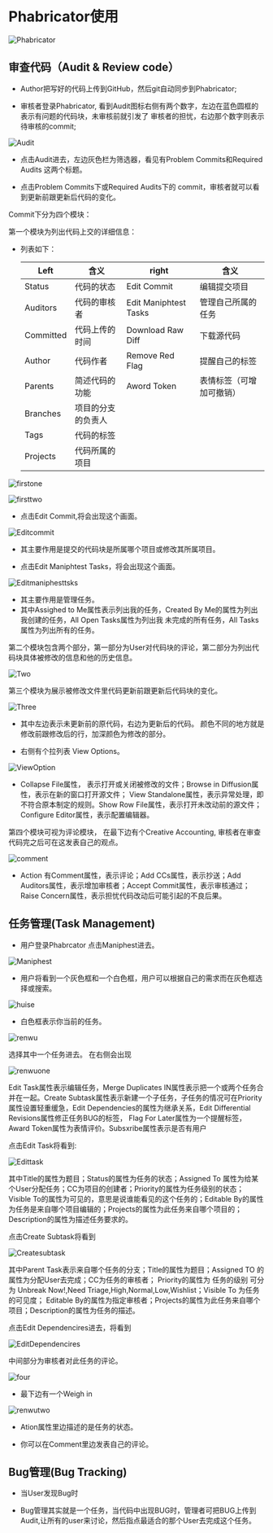 # Phabricator使用

![Phabricator](./assets/tool.png)

## 审查代码（Audit & Review code）

* Author把写好的代码上传到GitHub，然后git自动同步到Phabricator;

* 审核者登录Phabricator, 看到Audit图标右侧有两个数字，左边在蓝色圆框的表示有问题的代码块，未审核前就引发了
审核者的担忧，右边那个数字则表示待审核的commit;

![Audit](./assets/Audit.png)

* 点击Audit进去，左边灰色栏为筛选器，看见有Problem Commits和Required Audits 这两个标题。

* 点击Problem Commits下或Required Audits下的 commit，审核者就可以看到更新前跟更新后代码的变化。

Commit下分为四个模块：

第一个模块为列出代码上交的详细信息：

* 列表如下：

	| Left        |  含义                    | right                 |  含义                    |
	|-------------|--------------------------|-----------------------|--------------------------|
	| Status 	  |  代码的状态				  | Edit Commit           |  编辑提交项目            |
	| Auditors    |  代码的审核者            | Edit Maniphtest Tasks |  管理自己所属的任务      |  
	| Committed   |  代码上传的时间          | Download Raw Diff     |  下载源代码              |  
	| Author      |  代码作者                | Remove Red Flag       |  提醒自己的标签          |
	| Parents     |  简述代码的功能          | Aword Token           |  表情标签（可增加可撤销）| 
	| Branches	  |  项目的分支的负责人      |					        |  						        |
	| Tags        |  代码的标签              |                       |  						        |
	| Projects    |  代码所属的项目          |                       |                          |
	                  
![firstone](./assets/firstone.png)

![firsttwo](./assets/firsttwo.png)
   
   * 点击Edit Commit,将会出现这个画面。

![Editcommit](./assets/Editcommit.png) 

   * 其主要作用是提交的代码块是所属哪个项目或修改其所属项目。

   * 点击Edit Maniphtest Tasks，将会出现这个画面。

![Editmaniphesttsks](./assets/Editmaniphesttsks.png)

   * 其主要作用是管理任务。
   * 其中Assighed to Me属性表示列出我的任务，Created By Me的属性为列出我创建的任务，All Open Tasks属性为列出我
   未完成的所有任务，All Tasks属性为列出所有的任务。

第二个模块包含两个部分，第一部分为User对代码块的评论，第二部分为列出代码块具体被修改的信息和他的历史信息。

![Two](./assets/two.png)

第三个模块为展示被修改文件里代码更新前跟更新后代码块的变化。

![Three](./assets/three.png)

   * 其中左边表示未更新前的原代码，右边为更新后的代码。
   颜色不同的地方就是修改前跟修改后的行，加深颜色为修改的部分。
  
   * 右侧有个拉列表 View Options。

![ViewOption](./assets/ViewOption.png)

   * Collapse File属性， 表示打开或关闭被修改的文件；Browse in Diffusion属性，表示在新的窗口打开源文件；
   View Standalone属性，表示异常处理，即不符合原本制定的规则。Show Row File属性，表示打开未改动前的源文件；
   Configure Editor属性，表示配置编辑器。

第四个模块可视为评论模块，
   在最下边有个Creative Accounting, 审核者在审查代码完之后可在这发表自己的观点。

![comment](./assets/comment.png)

   * Action 有Comment属性，表示评论；Add CCs属性，表示抄送；Add Auditors属性，表示增加审核者；Accept Commit属性，表示审核通过；
   Raise Concern属性，表示担忧代码改动后可能引起的不良后果。


## 任务管理(Task Management)

* 用户登录Phabrcator 点击Maniphest进去。
 
![Maniphest](./assets/Maniphest.png)

* 用户将看到一个灰色框和一个白色框，用户可以根据自己的需求而在灰色框选择或搜索。

![huise](./assets/huise.png)

* 白色框表示你当前的任务。

![renwu](./assets/renwu.png)

 选择其中一个任务进去。
在右侧会出现

![renwuone](./assets/renwuone.png)

 Edit Task属性表示编辑任务，Merge Duplicates IN属性表示把一个或两个任务合并在一起。Create
Subtask属性表示新建一个子任务，子任务的情况可在Priority属性设置轻重缓急，Edit Dependencies的属性为继承关系，Edit Differential Revisions属性修正任务BUG的标签， Flag For Later属性为一个提醒标签，Award Token属性为表情评价。Subsxribe属性表示是否有用户

 点击Edit Task将看到:

![Edittask](./assets/Edittask.png)

 其中Title的属性为题目；Status的属性为任务的状态；Assigned To
属性为给某个User分配任务；CC为项目的创建者；Priority的属性为任务级别的状态；
Visible To的属性为可见的，意思是说谁能看见的这个任务的；Editable By的属性为任务是来自哪个项目编辑的；Projects的属性为此任务来自哪个项目的；Description的属性为描述任务要求的。

点击Create Subtask将看到

![Createsubtask](./assets/Createsubtask.png)

其中Parent Task表示来自哪个任务的分支；Title的属性为题目；Assigned TO 的属性为分配User去完成；CC为任务的审核者；
   Priority的属性为 任务的级别 可分为 Unbreak Now!,Need Triage,High,Normal,Low,Wishlist；Visible To 为任务的可见度；
   Editable By的属性为指定审核者；Projects的属性为此任务来自哪个项目；Description的属性为任务的描述。

点击Edit Dependencires进去，将看到

![EditDependencires](./assets/EditDependencires.png)


中间部分为审核者对此任务的评论。

![four](./assets/four.png)

* 最下边有一个Weigh in
 
![renwutwo](./assets/renwutwo.png)

* Ation属性里边描述的是任务的状态。

* 你可以在Comment里边发表自己的评论。 
## Bug管理(Bug Tracking)

* 当User发现Bug时

* Bug管理其实就是一个任务，当代码中出现BUG时，管理者可把BUG上传到Audit,让所有的user来讨论，然后指点最适合的那个User去完成这个任务。

